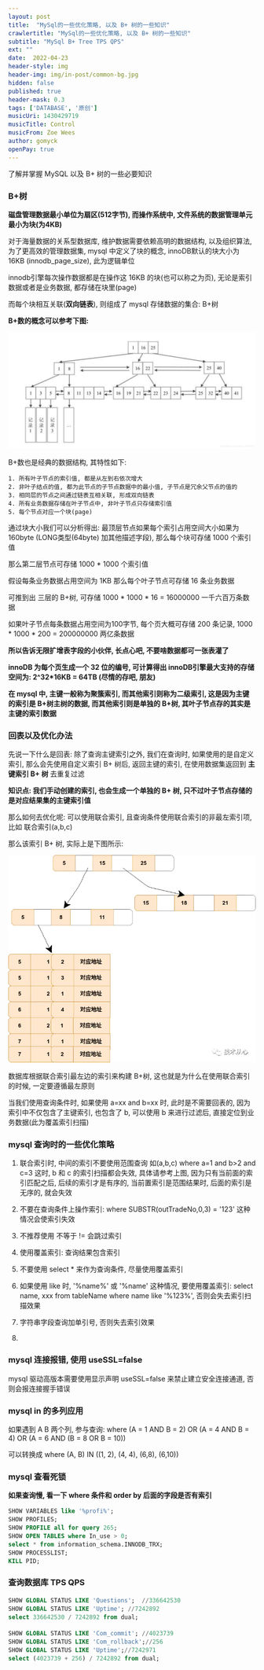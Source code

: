 ```yaml
---
layout: post
title:  "MySql的一些优化策略, 以及 B+ 树的一些知识"
crawlertitle: "MySql的一些优化策略, 以及 B+ 树的一些知识"
subtitle: "MySql B+ Tree TPS QPS"
ext: ""
date:  2022-04-23
header-style: img
header-img: img/in-post/common-bg.jpg
hidden: false
published: true
header-mask: 0.3
tags: ['DATABASE', '原创']
musicUri: 1430429719
musicTitle: Control
musicFrom: Zoe Wees
author: gomyck
openPay: true
---
```


了解并掌握 MySQL 以及 B+ 树的一些必要知识

### B+树

**磁盘管理数据最小单位为扇区(512字节), 而操作系统中, 文件系统的数据管理单元最小为块(为4KB)**

对于海量数据的关系型数据库, 维护数据需要依赖高明的数据结构, 以及组织算法, 为了更高效的管理数据集, mysql 中定义了块的概念, innoDB默认的块大小为 16KB (innodb_page_size), 此为逻辑单位

innodb引擎每次操作数据都是在操作这 16KB 的块(也可以称之为页), 无论是索引数据或者是业务数据, 都存储在块里(page)

而每个块相互关联(**双向链表**), 则组成了 mysql 存储数据的集合: B+树

**B+数的概念可以参考下图:**

![image](/img/in-post/res2022-04-23/2022-04-23-001.png)

B+数也是经典的数据结构, 其特性如下:
```text
1. 所有叶子节点的索引值, 都是从左到右依次增大
2. 非叶子结点的值, 都为此节点的子节点数据中的最小值, 子节点是冗余父节点的值的
3. 相同层的节点之间通过链表互相关联, 形成双向链表
4. 所有业务数据存储在叶子节点中, 非叶子节点只存储索引值
5. 每个节点对应一个块(page)
```

通过块大小我们可以分析得出: 最顶层节点如果每个索引占用空间大小如果为 160byte (LONG类型(64byte) 加其他描述字段), 那么每个块可存储 1000 个索引值

那么第二层节点可存储 1000 * 1000 个索引值

假设每条业务数据占用空间为 1KB 那么每个叶子节点可存储 16 条业务数据

可推到出 三层的 B+树, 可存储  1000 * 1000 * 16 = 16000000 一千六百万条数据

如果叶子节点每条数据占用空间为100字节, 每个页大概可存储 200 条记录, 1000 * 1000 * 200 = 200000000 两亿条数据

**所以告诉无限扩增表字段的小伙伴, 长点心吧, 不要啥数据都可一张表灌了**

**innoDB 为每个页生成一个 32 位的编号, 可计算得出 innoDB引擎最大支持的存储空间为: 2^32*16KB = 64TB (尽情的存吧, 朋友)**

**在 mysql 中, 主键一般称为聚簇索引, 而其他索引则称为二级索引, 这是因为主键的索引是 B+树主树的数据, 而其他索引则是单独的 B+树, 其叶子节点存的其实是主键的索引数据**

### 回表以及优化办法

先说一下什么是回表: 除了查询主键索引之外, 我们在查询时, 如果使用的是自定义索引, 那么会先使用自定义索引 B+ 树后, 返回主键的索引, 在使用数据集返回到 **主键索引 B+ 树** 去重复过滤

**知识点: 我们手动创建的索引, 也会生成一个单独的 B+ 树, 只不过叶子节点存储的是对应结果集的主键索引值**

那么如何去优化呢: 可以使用联合索引, 且查询条件使用联合索引的非最左索引项, 比如 联合索引(a,b,c)

那么该索引 B+ 树, 实际上是下图所示:

![image](/img/in-post/res2022-04-23/2022-04-23-002.png)

数据库根据联合索引最左边的索引来构建 B+树, 这也就是为什么在使用联合索引的时候, 一定要遵循最左原则

当我们使用查询条件时, 如果使用 a=xx and b=xx 时, 此时是不需要回表的, 因为索引中不仅包含了主键索引, 也包含了 b, 可以使用 b 来进行过滤后, 直接定位到业务数据(此为覆盖索引扫描)

### mysql 查询时的一些优化策略

1. 联合索引时, 中间的索引不要使用范围查询  如(a,b,c)  where a=1 and b>2 and c=3  这时, b 和 c 的索引扫描都会失效, 具体请参考上图, 因为只有当前面的索引匹配之后, 后续的索引才是有序的, 当前置索引是范围结果时, 后面的索引是无序的, 就会失效

2. 不要在查询条件上操作索引: where SUBSTR(outTradeNo,0,3) = '123' 这种情况会使索引失效

3. 不推荐使用 不等于 != 会跳过索引

4. 使用覆盖索引: 查询结果包含索引

5. 不要使用 select * 来作为查询条件, 尽量使用覆盖索引

6. 如果使用 like 时, '%name%' 或 '%name' 这种情况, 要使用覆盖索引: select name, xxx from tableName where name like '%123%', 否则会失去索引扫描效果

7. 字符串字段查询加单引号, 否则失去索引效果

8.


### mysql 连接报错, 使用 useSSL=false

mysql 驱动高版本需要使用显示声明 useSSL=false 来禁止建立安全连接通道, 否则会报连接握手错误

### mysql in 的多列应用

如果遇到 A B 两个列, 参与查询: where (A = 1 AND B = 2) OR (A = 4 AND B = 4) OR (A = 6 AND (B = 8 OR B = 10))

可以转换成  where (A, B) IN ((1, 2), (4, 4), (6,8), (6,10))

### mysql 查看死锁

**如果查询慢, 看一下 where 条件和 order by 后面的字段是否有索引**

```sql
SHOW VARIABLES like '%profi%';
SHOW PROFILES;
SHOW PROFILE all for query 265;
SHOW OPEN TABLES where In_use > 0;
select * from information_schema.INNODB_TRX;
SHOW PROCESSLIST;
KILL PID;
```

### 查询数据库 TPS QPS
```sql
SHOW GLOBAL STATUS LIKE 'Questions';  //336642530
SHOW GLOBAL STATUS LIKE 'Uptime'; //7242892
select 336642530 / 7242892 from dual;

SHOW GLOBAL STATUS LIKE 'Com_commit'; //4023739
SHOW GLOBAL STATUS LIKE 'Com_rollback';//256
SHOW GLOBAL STATUS LIKE 'Uptime';//7242971
select (4023739 + 256) / 7242892 from dual;
```
